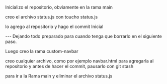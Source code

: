 Inicializo el repositorio, obviamente en la rama main

creo el archivo status.js con toucho status.js

lo agrego al repositorio y hago el commit Inicial

--- Dejando todo preparado para cuando tenga que borrarlo en el siguiente paso.

Luego creo la rama custom-navbar

creo cualquier archivo, como por ejemplo navbar.html para agregarla al repositorio 
y antes de hacer el commit, pausarlo con git stash

para ir a la Rama main y eliminar el archivo status.js

